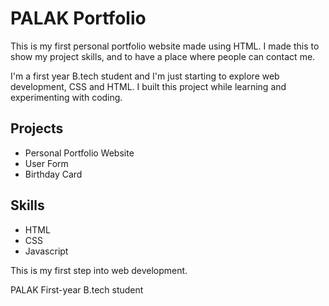 # PALAK Portfolio

This is my first personal portfolio website made using HTML. I made this to show my project skills, and to have a place where people can contact me.

I'm a first year B.tech student and I'm just starting to explore web development, CSS and HTML. I built this project while learning and experimenting with coding.

## Projects

- Personal Portfolio Website
- User Form
- Birthday Card

## Skills
- HTML
- CSS
- Javascript
  
This is my first step into web development.

PALAK
First-year B.tech student
